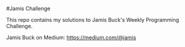 #Jamis Challenge

This repo contains my solutions to Jamis Buck's Weekly Programming Challenge.

Jamis Buck on Medium: https://medium.com/@jamis
